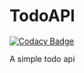 # TodoAPI

[![Codacy Badge](https://api.codacy.com/project/badge/Grade/e5661c9b910e4c99a1b8329b76d52aa6)](https://app.codacy.com/app/davidshare/TodoAPI?utm_source=github.com&utm_medium=referral&utm_content=davidshare/TodoAPI&utm_campaign=Badge_Grade_Dashboard)

A simple todo api
